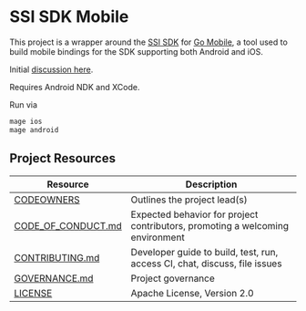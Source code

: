 # SSI SDK Mobile

This project is a wrapper around the [SSI SDK](https://github.com/TBD54566975/ssi-sdk) for [Go Mobile](https://pkg.go.dev/golang.org/x/mobile), a tool used to build mobile bindings for the SDK supporting both Android and iOS.

Initial [discussion here](https://github.com/TBD54566975/ssi-sdk/issues/181).

Requires Android NDK and XCode.

Run via

```bash
mage ios
mage android
```

## Project Resources


| Resource                                 | Description                                                                   |
| ---------------------------------------- | ----------------------------------------------------------------------------- |
| [CODEOWNERS](CODEOWNERS)                 | Outlines the project lead(s)                                                  |
| [CODE_OF_CONDUCT.md](CODE_OF_CONDUCT.md) | Expected behavior for project contributors, promoting a welcoming environment |
| [CONTRIBUTING.md](CONTRIBUTING.md)       | Developer guide to build, test, run, access CI, chat, discuss, file issues    |
| [GOVERNANCE.md](GOVERNANCE.md)           | Project governance                                                            |
| [LICENSE](LICENSE)                       | Apache License, Version 2.0                                                   |

